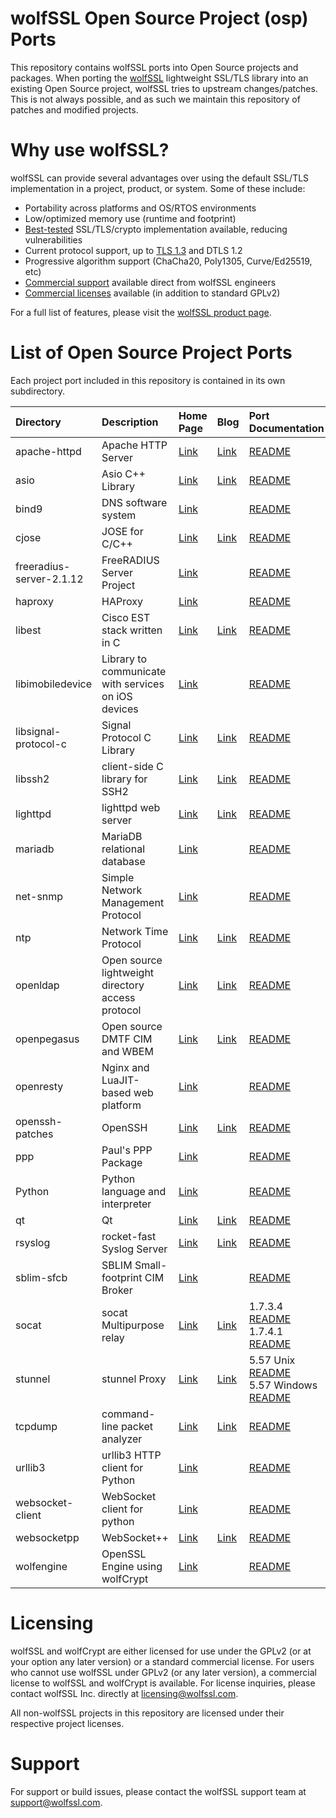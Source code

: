 # wolfSSL Open Source Project (osp) Ports

This repository contains wolfSSL ports into Open Source projects and packages. When porting the [wolfSSL](https://www.wolfssl.com/products/wolfssl/) lightweight SSL/TLS library into an existing Open Source project, wolfSSL tries to upstream changes/patches. This is not always possible, and as such we maintain this repository of patches and modified projects.

# Why use wolfSSL?

wolfSSL can provide several advantages over using the default SSL/TLS implementation in a project, product, or system. Some of these include:

* Portability across platforms and OS/RTOS environments
* Low/optimized memory use (runtime and footprint)
* [Best-tested](https://www.wolfssl.com/overview-of-testing-in-wolfssl/) SSL/TLS/crypto implementation available, reducing vulnerabilities
* Current protocol support, up to [TLS 1.3](https://www.wolfssl.com/tls13) and DTLS 1.2
* Progressive algorithm support (ChaCha20, Poly1305, Curve/Ed25519, etc)
* [Commercial support](https://www.wolfssl.com/products/support-and-maintenance/) available direct from wolfSSL engineers
* [Commercial licenses](https://www.wolfssl.com/license/) available (in addition to standard GPLv2)

For a full list of features, please visit the [wolfSSL product page](https://www.wolfssl.com/products/wolfssl/).

# List of Open Source Project Ports

Each project port included in this repository is contained in its own subdirectory.

| Directory | Description | Home Page | Blog | Port Documentation |
| :--- | :--- | :--- | :--- | :--- |
| apache-httpd | Apache HTTP Server | [Link](https://httpd.apache.org/) | [Link](https://www.wolfssl.com/support-apache-httpd-2-4-46-2/) | [README](./apache-httpd/README.md) |
| asio | Asio C++ Library | [Link](http://think-async.com/Asio/) | [Link](https://www.wolfssl.com/wolfssl-support-asio-boost-asio-c-libraries/) | [README](./asio/asio/README) |
| bind9 | DNS software system | [Link](https://bind9.net/) | | [README](./bind9/README) |
| cjose | JOSE for C/C++ | [Link](https://github.com/cisco/cjose) | [Link](https://www.wolfssl.com/wolfssl-cisco-cjose-port/) | [README](./cjose/README) |
| freeradius-server-2.1.12 | FreeRADIUS Server Project | [Link](https://freeradius.org/) | | [README](.freeradius-server-2.1.12/README) |
| haproxy | HAProxy | [Link](https://www.haproxy.org/) |  | [README](./haproxy/README) |
| libest | Cisco EST stack written in C | [Link](https://github.com/cisco/libest) | [Link](https://www.wolfssl.com/wolfssl-cisco-libest-port/) | [README](./libest/README) |
| libimobiledevice | Library to communicate with services on iOS devices | [Link](https://libimobiledevice.org/) | | [README](./libimobiledevice/README) |
| libsignal-protocol-c | Signal Protocol C Library | [Link](https://github.com/signalapp/libsignal-protocol-c) | [Link](https://www.wolfssl.com/wolfssl-use-with-signal/) | [README](./libsignal-protocol-c/README.md) |
| libssh2 | client-side C library for SSH2 | [Link](https://www.libssh2.org/) | [Link](https://www.wolfssl.com/open-source-project-ports-libssh2/) | [README](./libssh2/1.9.0/README.md) |
| lighttpd | lighttpd web server | [Link](https://www.lighttpd.net/) | [Link](https://www.wolfssl.com/lighttpd-support-wolfssl/) | [README](./lighttpd/README) |
| mariadb | MariaDB relational database | [Link](https://mariadb.org/) | | [README](./mariadb/10.5.11/README.md) |
| net-snmp | Simple Network Management Protocol | [Link](http://www.net-snmp.org/) | | [README](./net-snmp/README.md) |
| ntp | Network Time Protocol | [Link](http://www.ntp.org/) | [Link](https://www.wolfssl.com/open-source-project-ports-ntp/) | [README](./ntp/4.2.8p15/README.md) |
| openldap | Open source lightweight directory access protocol | [Link](https://www.openldap.org/) | [Link](https://www.wolfssl.com/open-source-project-ports-openldap/) | [README](./openldap/2.4.47/README.md) |
| openpegasus  | Open source DMTF CIM and WBEM | [Link](https://collaboration.opengroup.org/pegasus/) | [Link](https://www.wolfssl.com/openpegasus-port-support-added-wolfssl/) | [README](./openpegasus/2.14.1/README.md) |
| openresty | Nginx and LuaJIT-based web platform | [Link](https://openresty.org/en/) | | [README](./openresty/INSTRUCTIONS.md) |
| openssh-patches | OpenSSH | [Link](https://www.openssh.com/) | [Link](https://www.wolfssl.com/wolfssl-openssh-expanded-openssl-compatibility/) | [README](./openssh-patches/README) |
| ppp | Paul's PPP Package | [Link](https://ppp.samba.org/) | | [README](./ppp/README) |
| Python | Python language and interpreter | [Link](https://www.python.org/) | | [README](./Python/README.txt) |
| qt | Qt | [Link](https://www.qt.io/) | [Link](https://www.wolfssl.com/building-qt-with-wolfssl/) | [README](./qt/README.md) |
| rsyslog | rocket-fast Syslog Server | [Link](https://www.rsyslog.com/) | [Link](https://www.wolfssl.com/wolfssl-ported-rsyslog-8-2106-0/) | [README](./rsyslog/8.2106.0/README.md) |
| sblim-sfcb | SBLIM Small-footprint CIM Broker | [Link](http://sblim.sourceforge.net/wiki/index.php/Sfcb) | | [README](./sblim-sfcb/1.4.9/README.md) |
| socat | socat Multipurpose relay | [Link](http://www.dest-unreach.org/socat/) | [Link](https://www.wolfssl.com/open-source-project-ports-socat/) | 1.7.3.4 [README](./socat/1.7.3.4/README.md)<br/>1.7.4.1 [README](./socat/1.7.4.1/README.md) |
| stunnel | stunnel Proxy | [Link](https://www.stunnel.org/) | [Link](https://www.wolfssl.com/securing-stunnel-tls-1-3/) | 5.57 Unix [README](./stunnel/5.57/README_UNIX.md)<br/>5.57 Windows [README](./stunnel/5.57/README_WIN.md) |
| tcpdump | command-line packet analyzer | [Link](https://www.tcpdump.org/) | [Link](https://www.wolfssl.com/open-source-project-ports-tcpdump/) | [README](./tcpdump/4.9.3/README.md) |
| urllib3 | urllib3 HTTP client for Python | [Link](https://github.com/urllib3/urllib3) | | [README](./urllib3/README.rst) |
| websocket-client | WebSocket client for python | [Link](https://github.com/websocket-client/websocket-client) | | [README](./websocket-client/README.rst) |
| websocketpp | WebSocket++ | [Link](https://www.zaphoyd.com/projects/websocketpp/) | [Link](https://www.wolfssl.com/building-websocket-wolfssl-support/) | [README](websocketpp/readme.md) |
| wolfengine | OpenSSL Engine using wolfCrypt | [Link](https://github.com/wolfSSL/wolfEngine) | | [README](./wolfengine/README.md) |

# Licensing

wolfSSL and wolfCrypt are either licensed for use under the GPLv2 (or at your option any later version) or a standard commercial license. For users who cannot use wolfSSL under GPLv2 (or any later version), a commercial license to wolfSSL and wolfCrypt is available. For license inquiries, please contact wolfSSL Inc. directly at licensing@wolfssl.com.

All non-wolfSSL projects in this repository are licensed under their respective project licenses.

# Support

For support or build issues, please contact the wolfSSL support team at support@wolfssl.com.
